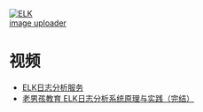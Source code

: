


<a href="https://ibb.co/X8Wctg7"><img src="https://i.ibb.co/6ByjFxH/ELK.png" alt="ELK" border="0"></a><br /><a target='_blank' href='https://imgbb.com/'>image uploader</a><br />






# 视频

 * [ELK日志分析服务](https://www.bilibili.com/video/av62242348/?p=1)
 * [老男孩教育 ELK日志分析系统原理与实践（完结）](https://www.bilibili.com/video/BV1iJ411B7QK?from=search&seid=8490240227878217725)



